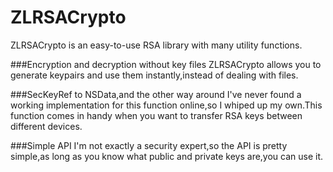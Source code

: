 ZLRSACrypto
===========

ZLRSACrypto is an easy-to-use RSA library with many utility functions.

###Encryption and decryption without key files
ZLRSACrypto allows you to generate keypairs and use them instantly,instead of dealing with files.

###SecKeyRef to NSData,and the other way around
I've never found a working implementation for this function online,so I whiped up my own.This function comes in handy when you want to transfer RSA keys between different devices.

###Simple API
I'm not exactly a security expert,so the API is pretty simple,as long as you know what public and private keys are,you can use it.
